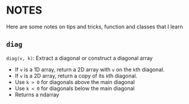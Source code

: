 # NOTES

Here are some notes on tips and tricks, function and classes that I learn

## `diag`

`diag(v, k)`: Extract a diagonal or construct a diagonal array
 - If `v` is a 1D array, return a 2D array with `v` on the `k`th diagonal.
 - If `v` is a 2D array, return a copy of its `k`th diagonal.
 - Use `k > 0` for diagonals above the main diagonal
 - Use `k < 0` for diagonals below the main diagonal
 - Returns a ndarray
